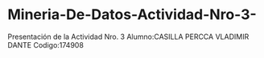 # Mineria-De-Datos-Actividad-Nro-3-
Presentación de la Actividad Nro. 3
Alumno:CASILLA PERCCA VLADIMIR DANTE
Codigo:174908
